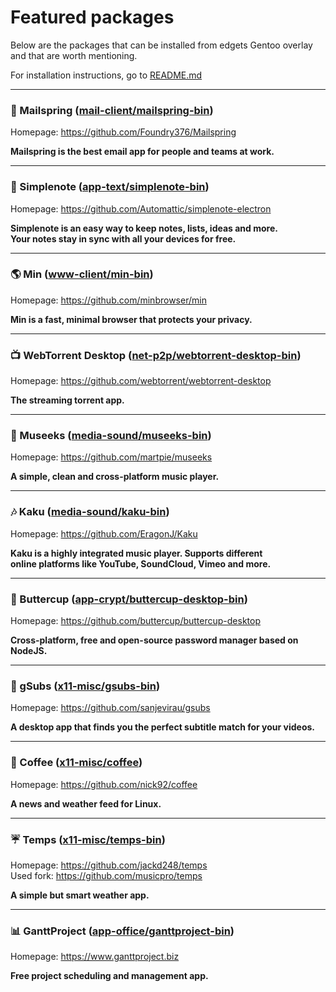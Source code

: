 # Featured packages

Below are the packages that can be installed from edgets Gentoo overlay and that are worth mentioning.

For installation instructions, go to [README.md](https://github.com/BlueManCZ/edgets/blob/master/README.md)

---

### :email: Mailspring ([mail-client/mailspring-bin](https://github.com/BlueManCZ/edgets/tree/master/mail-client/mailspring-bin))

Homepage: https://github.com/Foundry376/Mailspring

__Mailspring is the best email app for people and teams at work.__

---

### :notebook: Simplenote ([app-text/simplenote-bin](https://github.com/BlueManCZ/edgets/tree/master/app-text/simplenote-bin))

Homepage: https://github.com/Automattic/simplenote-electron

__Simplenote is an easy way to keep notes, lists, ideas and more.<br>
Your notes stay in sync with all your devices for free.__

---

### :earth_americas: Min ([www-client/min-bin](https://github.com/BlueManCZ/edgets/tree/master/www-client/min-bin))

Homepage: https://github.com/minbrowser/min

__Min is a fast, minimal browser that protects your privacy.__

---

### :tv: WebTorrent Desktop ([net-p2p/webtorrent-desktop-bin](https://github.com/BlueManCZ/edgets/tree/master/net-p2p/webtorrent-desktop-bin))

Homepage: https://github.com/webtorrent/webtorrent-desktop

__The streaming torrent app.__

---

### :musical_note: Museeks ([media-sound/museeks-bin](https://github.com/BlueManCZ/edgets/tree/master/media-sound/museeks-bin))

Homepage: https://github.com/martpie/museeks

__A simple, clean and cross-platform music player.__

---

### :notes: Kaku ([media-sound/kaku-bin](https://github.com/BlueManCZ/edgets/tree/master/media-sound/kaku-bin))

Homepage: https://github.com/EragonJ/Kaku

__Kaku is a highly integrated music player. Supports different<br>
online platforms like YouTube, SoundCloud, Vimeo and more.__

---

### :closed_lock_with_key: Buttercup ([app-crypt/buttercup-desktop-bin](https://github.com/BlueManCZ/edgets/tree/master/app-crypt/buttercup-desktop-bin))

Homepage: https://github.com/buttercup/buttercup-desktop

__Cross-platform, free and open-source password manager based on NodeJS.__

---

### :page_facing_up: gSubs ([x11-misc/gsubs-bin](https://github.com/BlueManCZ/edgets/tree/master/x11-misc/gsubs-bin))

Homepage: https://github.com/sanjevirau/gsubs

__A desktop app that finds you the perfect subtitle match for your videos.__

---

### :newspaper: Coffee ([x11-misc/coffee](https://github.com/BlueManCZ/edgets/tree/master/x11-misc/coffee))

Homepage: https://github.com/nick92/coffee

__A news and weather feed for Linux.__

---

### :umbrella: Temps ([x11-misc/temps-bin](https://github.com/BlueManCZ/edgets/tree/master/x11-misc/temps-bin))

Homepage: https://github.com/jackd248/temps<br>
Used fork: https://github.com/musicpro/temps

__A simple but smart weather app.__

---

### :bar_chart: GanttProject ([app-office/ganttproject-bin](https://github.com/BlueManCZ/edgets/tree/master/app-office/ganttproject-bin))

Homepage: https://www.ganttproject.biz

__Free project scheduling and management app.__

